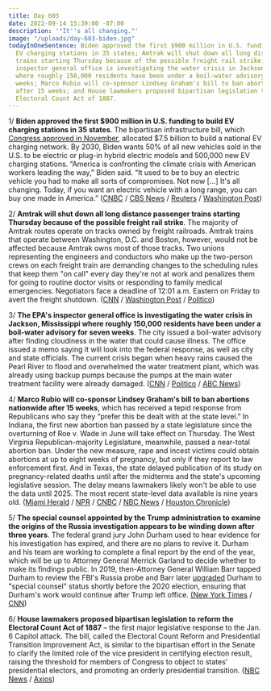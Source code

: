 ```yaml
---
title: Day 603
date: 2022-09-14 15:39:00 -07:00
description: '"It''s all changing."'
image: "/uploads/day-603-biden.jpg"
todayInOneSentence: Biden approved the first $900 million in U.S. funding to build
  EV charging stations in 35 states; Amtrak will shut down all long distance passenger
  trains starting Thursday because of the possible freight rail strike; the EPA's
  inspector general office is investigating the water crisis in Jackson, Mississippi
  where roughly 150,000 residents have been under a boil-water advisory for seven
  weeks; Marco Rubio will co-sponsor Lindsey Graham's bill to ban abortions nationwide
  after 15 weeks; and House lawmakers proposed bipartisan legislation to reform the
  Electoral Count Act of 1887.
---
```


1/ **Biden approved the first $900 million in U.S. funding to build EV charging stations in 35 states**. The bipartisan infrastructure bill, which [Congress approved in November](https://whatthefuckjusthappenedtoday.com/2021/11/15/day-300/#1-biden-signed-the-1-trillion-bipart), allocated $7.5 billion to build a national EV charging network. By 2030, Biden wants 50% of all new vehicles sold in the U.S. to be electric or plug-in hybrid electric models and 500,000 new EV charging stations. “America is confronting the climate crisis with American workers leading the way,” Biden said. “It used to be to buy an electric vehicle you had to make all sorts of compromises. Not now \[...\] It's all changing. Today, if you want an electric vehicle with a long range, you can buy one made in America.” ([CNBC](https://www.cnbc.com/2022/09/14/watch-live-biden-touts-electric-vehicles-at-the-detroit-auto-show.html) / [CBS News](https://www.cbsnews.com/news/biden-electric-vehicles-chargers-detroit-auto-show/) / [Reuters](https://www.reuters.com/business/autos-transportation/biden-announce-approval-900-million-us-ev-charging-funding-2022-09-14/) / [Washington Post](https://www.washingtonpost.com/business/2022/09/14/biden-detroit-electric-vehicles/))

2/ **Amtrak will shut down all long distance passenger trains starting Thursday because of the possible freight rail strike**. The majority of Amtrak routes operate on tracks owned by freight railroads. Amtrak trains that operate between Washington, D.C. and Boston, however, would not be affected because Amtrak owns most of those tracks. Two unions representing the engineers and conductors who make up the two-person crews on each freight train are demanding changes to the scheduling rules that keep them "on call" every day they're not at work and penalizes them for going to routine doctor visits or responding to family medical emergencies. Negotiators face a deadline of 12:01 a.m. Eastern on Friday to avert the freight shutdown. ([CNN](https://www.cnn.com/2022/09/13/business/railroad-strike-outlook-economic-impact/) / [Washington Post](https://www.washingtonpost.com/us-policy/2022/09/14/congress-freight-rail-strike/) / [Politico](https://www.politico.com/news/2022/09/14/commuter-rail-lines-to-shutter-if-freight-rail-network-shuts-down-00056685))

3/ **The EPA's inspector general office is investigating the water crisis in Jackson, Mississippi where roughly 150,000 residents have been under a boil-water advisory for seven weeks**. The city issued a boil-water advisory after finding cloudiness in the water that could cause illness. The office issued a memo saying it will look into the federal response, as well as city and state officials. The current crisis began when heavy rains caused the Pearl River to flood and overwhelmed the water treatment plant, which was already using backup pumps because the pumps at the main water treatment facility were already damaged. ([CNN](https://www.cnn.com/2022/09/12/us/jackson-mississippi-water-crisis-epa-investigation/index.html) / [Politico](https://www.politico.com/news/2022/09/12/epa-watchdog-probe-jackson-mississippi-water-crisis-00056150) / [ABC News](https://abcnews.go.com/Health/wireStory/epa-inspector-general-probes-mississippi-capital-water-woes-89843253))

4/ **Marco Rubio will co-sponsor Lindsey Graham's bill to ban abortions nationwide after 15 weeks**, which has received a tepid response from Republicans who say they “prefer this be dealt with at the state level.” In Indiana, the first new abortion ban passed by a state legislature since the overturning of Roe v. Wade in June will take effect on Thursday. The West Virginia Republican-majority Legislature, meanwhile, passed a near-total abortion ban. Under the new measure, rape and incest victims could obtain abortions at up to eight weeks of pregnancy, but only if they report to law enforcement first. And in Texas, the state delayed publication of its study on pregnancy-related deaths until after the midterms and the state's upcoming legislative session. The delay means lawmakers likely won't be able to use the data until 2025. The most recent state-level data available is nine years old. ([Miami Herald](https://www.miamiherald.com/news/politics-government/article265773446.html) / [NPR](https://www.npr.org/2022/09/14/1122835073/indiana-abortion-ban-thursday-roe-dobbs) / [CNBC](https://www.cnbc.com/2022/09/13/west-virginia-lawmakers-ok-abortion-ban-with-few-exceptions.html) / [NBC News](https://www.nbcnews.com/politics/politics-news/west-virginia-legislature-passes-abortion-ban-narrow-exceptions-rcna47589) /
[Houston Chronicle](https://www.houstonchronicle.com/politics/texas/article/Texas-delays-publication-of-maternal-death-data-17439477.php))

5/ **The special counsel appointed by the Trump administration to examine the origins of the Russia investigation appears to be winding down after three years**. The federal grand jury John Durham used to hear evidence for his investigation has expired, and there are no plans to revive it. Durham and his team are working to complete a final report by the end of the year, which will be up to Attorney General Merrick Garland to decide whether to make its findings public. In 2019, then-Attorney General William Barr tapped Durham to review the FBI's Russia probe and Barr later [upgraded](https://whatthefuckjusthappenedtoday.com/2020/12/01/day-1412/#4-attorney-general-william-barr-appo) Durham to "special counsel" status shortly before the 2020 election, ensuring that Durham's work would continue after Trump left office. [(New York Times](https://www.nytimes.com/2022/09/14/us/politics/durham-inquiry-trump-russia.html) / [CNN](https://www.cnn.com/2022/09/14/politics/john-durham-investigation-update/index.html))

6/ **House lawmakers proposed bipartisan legislation to reform the Electoral Count Act of 1887** – the first major legislative response to the Jan. 6 Capitol attack. The bill, called the Electoral Count Reform and Presidential Transition Improvement Act, is similar to the bipartisan effort in the Senate to clarify the limited role of the vice president in certifying election result, raising the threshold for members of Congress to object to states' presidential electors, and promoting an orderly presidential transition. ([NBC News](https://www.nbcnews.com/politics/congress/house-members-roll-bipartisan-election-bill-aimed-preventing-future-co-rcna47725) / [Axios](https://www.axios.com/2022/09/14/house-electoral-count-act-bipartisan-congress))